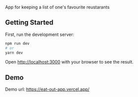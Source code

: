 App for keeping a list of one's favourite reustarants

## Getting Started

First, run the development server:

```bash
npm run dev
# or
yarn dev
```

Open [http://localhost:3000](http://localhost:3000) with your browser to see the result.

## Demo

Demo url: https://eat-out-app.vercel.app/
